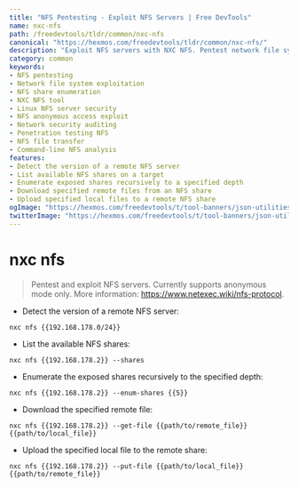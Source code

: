```yaml
---
title: "NFS Pentesting - Exploit NFS Servers | Free DevTools"
name: nxc-nfs
path: /freedevtools/tldr/common/nxc-nfs
canonical: "https://hexmos.com/freedevtools/tldr/common/nxc-nfs/"
description: "Exploit NFS servers with NXC NFS. Pentest network file systems, enumerate shares, and transfer files securely. Free online tool, no registration required."
category: common
keywords:
- NFS pentesting
- Network file system exploitation
- NFS share enumeration
- NXC NFS tool
- Linux NFS server security
- NFS anonymous access exploit
- Network security auditing
- Penetration testing NFS
- NFS file transfer
- Command-line NFS analysis
features:
- Detect the version of a remote NFS server
- List available NFS shares on a target
- Enumerate exposed shares recursively to a specified depth
- Download specified remote files from an NFS share
- Upload specified local files to a remote NFS share
ogImage: "https://hexmos.com/freedevtools/t/tool-banners/json-utilities-banner.png"
twitterImage: "https://hexmos.com/freedevtools/t/tool-banners/json-utilities-banner.png"
---
```


# nxc nfs

> Pentest and exploit NFS servers. Currently supports anonymous mode only.
> More information: <https://www.netexec.wiki/nfs-protocol>.

- Detect the version of a remote NFS server:

`nxc nfs {{192.168.178.0/24}}`

- List the available NFS shares:

`nxc nfs {{192.168.178.2}} --shares`

- Enumerate the exposed shares recursively to the specified depth:

`nxc nfs {{192.168.178.2}} --enum-shares {{5}}`

- Download the specified remote file:

`nxc nfs {{192.168.178.2}} --get-file {{path/to/remote_file}} {{path/to/local_file}}`

- Upload the specified local file to the remote share:

`nxc nfs {{192.168.178.2}} --put-file {{path/to/local_file}} {{path/to/remote_file}}`
